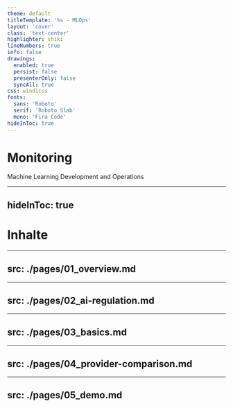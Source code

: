 ```yaml
---
theme: default
titleTemplate: '%s - MLOps'
layout: 'cover'
class: 'text-center'
highlighter: shiki
lineNumbers: true
info: false
drawings:
  enabled: true
  persist: false
  presenterOnly: false
  syncAll: true
css: windicss
fonts:
  sans: 'Roboto'
  serif: 'Roboto Slab'
  mono: 'Fira Code'
hideInToc: true
---
```


# Monitoring

Machine Learning Development and Operations

---
hideInToc: true
---

# Inhalte

<Toc maxDepth="1" />

---
src: ./pages/01_overview.md
---

---
src: ./pages/02_ai-regulation.md
---

---
src: ./pages/03_basics.md
---

---
src: ./pages/04_provider-comparison.md
---

---
src: ./pages/05_demo.md
---
